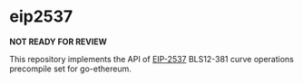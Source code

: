 # eip2537

__NOT READY FOR REVIEW__

This repository implements the API of [EIP-2537](https://github.com/ethereum/EIPs/pull/2537/) BLS12-381 curve operations precompile set for go-ethereum.
